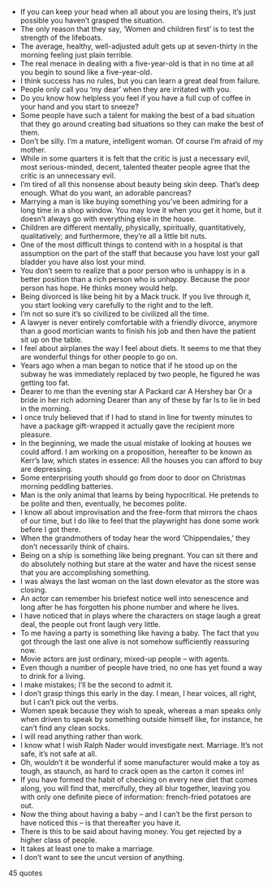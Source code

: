  - If you can keep your head when all about you are losing theirs, it’s just possible you haven’t grasped the situation.
 - The only reason that they say, ‘Women and children first’ is to test the strength of the lifeboats.
 - The average, healthy, well-adjusted adult gets up at seven-thirty in the morning feeling just plain terrible.
 - The real menace in dealing with a five-year-old is that in no time at all you begin to sound like a five-year-old.
 - I think success has no rules, but you can learn a great deal from failure.
 - People only call you ‘my dear’ when they are irritated with you.
 - Do you know how helpless you feel if you have a full cup of coffee in your hand and you start to sneeze?
 - Some people have such a talent for making the best of a bad situation that they go around creating bad situations so they can make the best of them.
 - Don’t be silly. I’m a mature, intelligent woman. Of course I’m afraid of my mother.
 - While in some quarters it is felt that the critic is just a necessary evil, most serious-minded, decent, talented theater people agree that the critic is an unnecessary evil.
 - I’m tired of all this nonsense about beauty being skin deep. That’s deep enough. What do you want, an adorable pancreas?
 - Marrying a man is like buying something you’ve been admiring for a long time in a shop window. You may love it when you get it home, but it doesn’t always go with everything else in the house.
 - Children are different mentally, physically, spiritually, quantitatively, qualitatively; and furthermore, they’re all a little bit nuts.
 - One of the most difficult things to contend with in a hospital is that assumption on the part of the staff that because you have lost your gall bladder you have also lost your mind.
 - You don’t seem to realize that a poor person who is unhappy is in a better position than a rich person who is unhappy. Because the poor person has hope. He thinks money would help.
 - Being divorced is like being hit by a Mack truck. If you live through it, you start looking very carefully to the right and to the left.
 - I’m not so sure it’s so civilized to be civilized all the time.
 - A lawyer is never entirely comfortable with a friendly divorce, anymore than a good mortician wants to finish his job and then have the patient sit up on the table.
 - I feel about airplanes the way I feel about diets. It seems to me that they are wonderful things for other people to go on.
 - Years ago when a man began to notice that if he stood up on the subway he was immediately replaced by two people, he figured he was getting too fat.
 - Dearer to me than the evening star A Packard car A Hershey bar Or a bride in her rich adorning Dearer than any of these by far Is to lie in bed in the morning.
 - I once truly believed that if I had to stand in line for twenty minutes to have a package gift-wrapped it actually gave the recipient more pleasure.
 - In the beginning, we made the usual mistake of looking at houses we could afford. I am working on a proposition, hereafter to be known as Kerr’s law, which states in essence: All the houses you can afford to buy are depressing.
 - Some enterprising youth should go from door to door on Christmas morning peddling batteries.
 - Man is the only animal that learns by being hypocritical. He pretends to be polite and then, eventually, he becomes polite.
 - I know all about improvisation and the free-form that mirrors the chaos of our time, but I do like to feel that the playwright has done some work before I got there.
 - When the grandmothers of today hear the word ‘Chippendales,’ they don’t necessarily think of chairs.
 - Being on a ship is something like being pregnant. You can sit there and do absolutely nothing but stare at the water and have the nicest sense that you are accomplishing something.
 - I was always the last woman on the last down elevator as the store was closing.
 - An actor can remember his briefest notice well into senescence and long after he has forgotten his phone number and where he lives.
 - I have noticed that in plays where the characters on stage laugh a great deal, the people out front laugh very little.
 - To me having a party is something like having a baby. The fact that you got through the last one alive is not somehow sufficiently reassuring now.
 - Movie actors are just ordinary, mixed-up people – with agents.
 - Even though a number of people have tried, no one has yet found a way to drink for a living.
 - I make mistakes; I’ll be the second to admit it.
 - I don’t grasp things this early in the day. I mean, I hear voices, all right, but I can’t pick out the verbs.
 - Women speak because they wish to speak, whereas a man speaks only when driven to speak by something outside himself like, for instance, he can’t find any clean socks.
 - I will read anything rather than work.
 - I know what I wish Ralph Nader would investigate next. Marriage. It’s not safe, it’s not safe at all.
 - Oh, wouldn’t it be wonderful if some manufacturer would make a toy as tough, as staunch, as hard to crack open as the carton it comes in!
 - If you have formed the habit of checking on every new diet that comes along, you will find that, mercifully, they all blur together, leaving you with only one definite piece of information: french-fried potatoes are out.
 - Now the thing about having a baby – and I can’t be the first person to have noticed this – is that thereafter you have it.
 - There is this to be said about having money. You get rejected by a higher class of people.
 - It takes at least one to make a marriage.
 - I don’t want to see the uncut version of anything.

45 quotes
